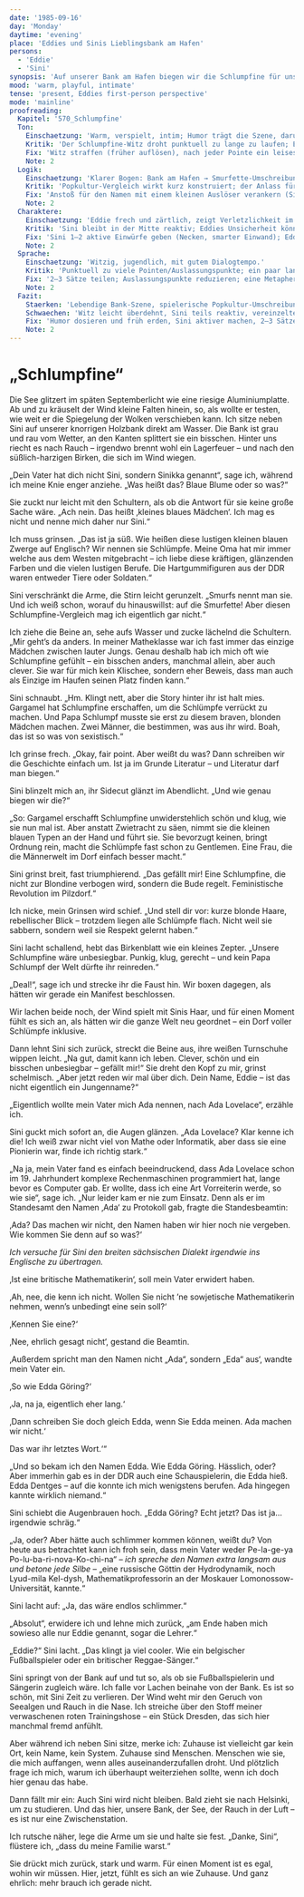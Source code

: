 ```yaml
---
date: '1985-09-16'
day: 'Monday'
daytime: 'evening'
place: 'Eddies und Sinis Lieblingsbank am Hafen'
persons:
  - 'Eddie'
  - 'Sini'
synopsis: 'Auf unserer Bank am Hafen biegen wir die Schlumpfine für uns gerade, und ich erzähle, wie aus Ada Edda – Eddie – wurde; wir lachen, und für einen Moment fühlt es sich hier wie Zuhause an, obwohl der Abschied näher rückt.'
mood: 'warm, playful, intimate'
tense: 'present, Eddies first-person perspective'
mode: 'mainline'
proofreading:
  Kapitel: '570_Schlumpfine'
  Ton:
    Einschaetzung: 'Warm, verspielt, intim; Humor trägt die Szene, darunter leise Sehnsucht nach Zugehörigkeit.'
    Kritik: 'Der Schlumpfine‑Witz droht punktuell zu lange zu laufen; Ernstmomente (Zuhause/Abschied) könnten etwas früher mitschwingen.'
    Fix: 'Witz straffen (früher auflösen), nach jeder Pointe ein leises Echo (Blick/Atem/Hand an Stoff) setzen; letzte Zeilen noch ruhiger ausklingen lassen.'
    Note: 2
  Logik:
    Einschaetzung: 'Klarer Bogen: Bank am Hafen → Smurfette‑Umschreibung → Eddies Namensgeschichte → Heimatsatz/Abschied.'
    Kritik: 'Popkultur‑Vergleich wirkt kurz konstruiert; der Anlass für die Namensgeschichte braucht einen kleinen Haken.'
    Fix: 'Anstoß für den Namen mit einem kleinen Auslöser verankern (Sini sagt „Sinikka“/fragt nach „Eddie“); eine Zeile, die den Vergleich als Spiel deklariert.'
    Note: 2
  Charaktere:
    Einschaetzung: 'Eddie frech und zärtlich, zeigt Verletzlichkeit im Schluss; Sini witzig, wach, aber liebevoll korrigierend.'
    Kritik: 'Sini bleibt in der Mitte reaktiv; Eddies Unsicherheit könnte vor der Umdeutung einmal kurz aufblitzen.'
    Fix: 'Sini 1–2 aktive Einwürfe geben (Necken, smarter Einwand); Eddies kurzer Verlegenheitspuls zeigen (Kichern, wegsehen), bevor sie die Geschichte „biegt“.'
    Note: 2
  Sprache:
    Einschaetzung: 'Witzig, jugendlich, mit gutem Dialogtempo.'
    Kritik: 'Punktuell zu viele Pointen/Auslassungspunkte; ein paar lange Sätze nehmen die Leichtigkeit.'
    Fix: '2–3 Sätze teilen; Auslassungspunkte reduzieren; eine Metapher streichen; konkrete Sinneseindrücke (Wind, Holz, Geruch) beibehalten.'
    Note: 2
  Fazit:
    Staerken: 'Lebendige Bank‑Szene, spielerische Popkultur‑Umschreibung, sympathische Namensgeschichte, zarter Heimatsplitter.'
    Schwaechen: 'Witz leicht überdehnt, Sini teils reaktiv, vereinzelte lange Sätze und Ellipsen.'
    Fix: 'Humor dosieren und früh erden, Sini aktiver machen, 2–3 Sätze straffen, Ernstton minimal früher mitschwingen lassen.'
    Note: 2
---
```


# „Schlumpfine“

Die See glitzert im späten Septemberlicht wie eine riesige Aluminiumplatte. Ab
und zu kräuselt der Wind kleine Falten hinein, so, als wollte er testen, wie
weit er die Spiegelung der Wolken verschieben kann. Ich sitze neben Sini auf
unserer knorrigen Holzbank direkt am Wasser. Die Bank ist grau und rau vom
Wetter, an den Kanten splittert sie ein bisschen. Hinter uns riecht es nach
Rauch – irgendwo brennt wohl ein Lagerfeuer – und nach den süßlich-harzigen
Birken, die sich im Wind wiegen.

„Dein Vater hat dich nicht Sini, sondern Sinikka genannt“, sage ich, während ich
meine Knie enger anziehe. „Was heißt das? Blaue Blume oder so was?“

Sie zuckt nur leicht mit den Schultern, als ob die Antwort für sie keine große
Sache wäre. „Ach nein. Das heißt ‚kleines blaues Mädchen‘. Ich mag es nicht und
nenne mich daher nur Sini.“

Ich muss grinsen. „Das ist ja süß. Wie heißen diese lustigen kleinen blauen
Zwerge auf Englisch? Wir nennen sie Schlümpfe. Meine Oma hat mir immer welche
aus dem Westen mitgebracht – ich liebe diese kräftigen, glänzenden Farben und
die vielen lustigen Berufe. Die Hartgummifiguren aus der DDR waren entweder
Tiere oder Soldaten.“

Sini verschränkt die Arme, die Stirn leicht gerunzelt. „Smurfs nennt man sie.
Und ich weiß schon, worauf du hinauswillst: auf die Smurfette! Aber diesen
Schlumpfine-Vergleich mag ich eigentlich gar nicht.“

Ich ziehe die Beine an, sehe aufs Wasser und zucke lächelnd die Schultern. „Mir
geht’s da anders. In meiner Matheklasse war ich fast immer das einzige Mädchen
zwischen lauter Jungs. Genau deshalb hab ich mich oft wie Schlumpfine gefühlt –
ein bisschen anders, manchmal allein, aber auch clever. Sie war für mich kein
Klischee, sondern eher Beweis, dass man auch als Einzige im Haufen seinen Platz
finden kann.“

Sini schnaubt. „Hm. Klingt nett, aber die Story hinter ihr ist halt mies.
Gargamel hat Schlumpfine erschaffen, um die Schlümpfe verrückt zu machen. Und
Papa Schlumpf musste sie erst zu diesem braven, blonden Mädchen machen. Zwei
Männer, die bestimmen, was aus ihr wird. Boah, das ist so was von sexistisch.“

Ich grinse frech. „Okay, fair point. Aber weißt du was? Dann schreiben wir die
Geschichte einfach um. Ist ja im Grunde Literatur – und Literatur darf man
biegen.“

Sini blinzelt mich an, ihr Sidecut glänzt im Abendlicht. „Und wie genau biegen
wir die?“

„So: Gargamel erschafft Schlumpfine unwiderstehlich schön und klug, wie sie nun
mal ist. Aber anstatt Zwietracht zu säen, nimmt sie die kleinen blauen Typen an
der Hand und führt sie. Sie bevorzugt keinen, bringt Ordnung rein, macht die
Schlümpfe fast schon zu Gentlemen. Eine Frau, die die Männerwelt im Dorf einfach
besser macht.“

Sini grinst breit, fast triumphierend. „Das gefällt mir! Eine Schlumpfine, die
nicht zur Blondine verbogen wird, sondern die Bude regelt. Feministische
Revolution im Pilzdorf.“

Ich nicke, mein Grinsen wird schief. „Und stell dir vor: kurze blonde Haare,
rebellischer Blick – trotzdem liegen alle Schlümpfe flach. Nicht weil sie
sabbern, sondern weil sie Respekt gelernt haben.“

Sini lacht schallend, hebt das Birkenblatt wie ein kleines Zepter. „Unsere
Schlumpfine wäre unbesiegbar. Punkig, klug, gerecht – und kein Papa Schlumpf der
Welt dürfte ihr reinreden.“

„Deal!“, sage ich und strecke ihr die Faust hin. Wir boxen dagegen, als hätten
wir gerade ein Manifest beschlossen.

Wir lachen beide noch, der Wind spielt mit Sinis Haar, und für einen Moment
fühlt es sich an, als hätten wir die ganze Welt neu geordnet – ein Dorf voller
Schlümpfe inklusive.

Dann lehnt Sini sich zurück, streckt die Beine aus, ihre weißen Turnschuhe
wippen leicht. „Na gut, damit kann ich leben. Clever, schön und ein bisschen
unbesiegbar – gefällt mir!“ Sie dreht den Kopf zu mir, grinst schelmisch. „Aber
jetzt reden wir mal über dich. Dein Name, Eddie – ist das nicht eigentlich ein
Jungenname?“

„Eigentlich wollte mein Vater mich Ada nennen, nach Ada Lovelace“, erzähle ich.

Sini guckt mich sofort an, die Augen glänzen. „Ada Lovelace? Klar kenne ich die!
Ich weiß zwar nicht viel von Mathe oder Informatik, aber dass sie eine Pionierin
war, finde ich richtig stark.“

„Na ja, mein Vater fand es einfach beeindruckend, dass Ada Lovelace schon im 19.
Jahrhundert komplexe Rechenmaschinen programmiert hat, lange bevor es Computer
gab. Er wollte, dass ich eine Art Vorreiterin werde, so wie sie“, sage ich. „Nur
leider kam er nie zum Einsatz. Denn als er im Standesamt den Namen ‚Ada‘ zu
Protokoll gab, fragte die Standesbeamtin:

‚Ada? Das machen wir nicht, den Namen haben wir hier noch nie vergeben. Wie
kommen Sie denn auf so was?‘

*Ich versuche für Sini den breiten sächsischen Dialekt irgendwie ins Englische
zu übertragen.*

‚Ist eine britische Mathematikerin‘, soll mein Vater erwidert haben.

‚Ah, nee, die kenn ich nicht. Wollen Sie nicht ’ne sowjetische Mathematikerin
nehmen, wenn’s unbedingt eine sein soll?‘

‚Kennen Sie eine?‘

‚Nee, ehrlich gesagt nicht‘, gestand die Beamtin.

‚Außerdem spricht man den Namen nicht „Ada“, sondern „Eda“ aus‘, wandte mein
Vater ein.

‚So wie Edda Göring?‘

‚Ja, na ja, eigentlich eher lang.‘

‚Dann schreiben Sie doch gleich Edda, wenn Sie Edda meinen. Ada machen wir
nicht.‘

Das war ihr letztes Wort.‘“

„Und so bekam ich den Namen Edda. Wie Edda Göring. Hässlich, oder? Aber immerhin
gab es in der DDR auch eine Schauspielerin, die Edda hieß. Edda Dentges – auf
die konnte ich mich wenigstens berufen. Ada hingegen kannte wirklich niemand.“

Sini schiebt die Augenbrauen hoch. „Edda Göring? Echt jetzt? Das ist ja…
irgendwie schräg.“

„Ja, oder? Aber hätte auch schlimmer kommen können, weißt du? Von heute aus
betrachtet kann ich froh sein, dass mein Vater weder Pe-la-ge-ya
Po-lu-ba-ri-nova-Ko-chi-na“ – *ich spreche den Namen extra langsam aus und
betone jede Silbe* – „eine russische Göttin der Hydrodynamik, noch Lyud-mila
Kel-dysh, Mathematikprofessorin an der Moskauer Lomonossow-Universität, kannte.“

Sini lacht auf: „Ja, das wäre endlos schlimmer.“

„Absolut“, erwidere ich und lehne mich zurück, „am Ende haben mich sowieso alle
nur Eddie genannt, sogar die Lehrer.“

„Eddie?“ Sini lacht. „Das klingt ja viel cooler. Wie ein belgischer
Fußballspieler oder ein britischer Reggae-Sänger.“

Sini springt von der Bank auf und tut so, als ob sie Fußballspielerin und
Sängerin zugleich wäre. Ich falle vor Lachen beinahe von der Bank. Es ist so
schön, mit Sini Zeit zu verlieren. Der Wind weht mir den Geruch von Seealgen und
Rauch in die Nase. Ich streiche über den Stoff meiner verwaschenen roten
Trainingshose – ein Stück Dresden, das sich hier manchmal fremd anfühlt.

Aber während ich neben Sini sitze, merke ich: Zuhause ist vielleicht gar kein
Ort, kein Name, kein System. Zuhause sind Menschen. Menschen wie sie, die mich
auffangen, wenn alles auseinanderzufallen droht. Und plötzlich frage ich mich,
warum ich überhaupt weiterziehen sollte, wenn ich doch hier genau das habe.

Dann fällt mir ein: Auch Sini wird nicht bleiben. Bald zieht sie nach Helsinki,
um zu studieren. Und das hier, unsere Bank, der See, der Rauch in der Luft – es
ist nur eine Zwischenstation.

Ich rutsche näher, lege die Arme um sie und halte sie fest. „Danke, Sini“,
flüstere ich, „dass du meine Familie warst.“

Sie drückt mich zurück, stark und warm. Für einen Moment ist es egal, wohin wir
müssen. Hier, jetzt, fühlt es sich an wie Zuhause. Und ganz ehrlich: mehr brauch
ich gerade nicht.

